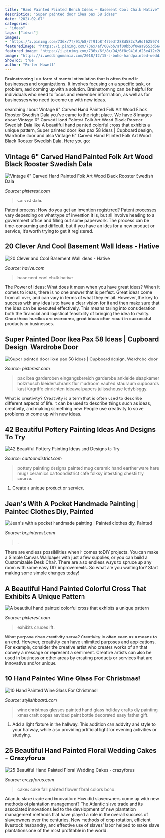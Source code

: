 ```yaml
---
title: "Hand Painted Painted Bench Ideas ~ Basement Cool Chalk Hative"
description: "Super painted door ikea pax 58 ideas"
date: "2023-02-07"
categories:
- "ideas"
tags: ["ideas"]
images:
- "https://i.pinimg.com/736x/7f/91/b8/7f91b8f47bedf288d582c7a9df625974.jpg"
featuredImage: "https://i.pinimg.com/736x/af/00/bb/af00bb0f06aa9553d56c20f8f35f7aa3.jpg"
featured_image: "https://i.pinimg.com/736x/6f/8c/94/6f8c941d1d23e412c202ee81eff273ef.jpg"
image: "https://i.weddingomania.com/2018/12/15-a-boho-handpainted-wedding-cake-in-traditional-fall-colors-topped-with-a-sugar-flower-is-great-for-fall-nuptials.jpg"
ShowToc: true
author: "Porter Howell"
---
```



Brainstroming is a form of mental stimulation that is often found in businesses and organizations. It involves focusing on a specific task, or problem, and coming up with a solution. Brainstroming can be helpful for individuals who need to focus and remember information, as well as for businesses who need to come up with new ideas.

	

		
searching about Vintage 6&quot; Carved Hand Painted Folk Art Wood Black Rooster Swedish Dala you've came to the right place. We have 8 Images about Vintage 6&quot; Carved Hand Painted Folk Art Wood Black Rooster Swedish Dala like A beautiful hand painted colorful cross that exhibits a unique pattern, Super painted door ikea pax 58 ideas | Cupboard design, Wardrobe door and also Vintage 6&quot; Carved Hand Painted Folk Art Wood Black Rooster Swedish Dala. Here you go:
		
    
## Vintage 6&quot; Carved Hand Painted Folk Art Wood Black Rooster Swedish Dala

<img loading=lazy src="https://i.pinimg.com/736x/7f/91/b8/7f91b8f47bedf288d582c7a9df625974.jpg" onerror="this.onerror=null;this.src='https://tse3.mm.bing.net/th?id=OIP.J4k8vgGRd4ZF4nXwUtpCEAHaJ3&amp;pid=15.1';" alt="Vintage 6&quot; Carved Hand Painted Folk Art Wood Black Rooster Swedish Dala">

_Source: pinterest.com_

>carved dala. 

	

Patent process: How do you get an invention registered?
Patent processes vary depending on what type of invention it is, but all involve heading to a government office and filling out some paperwork. The process can be time-consuming and difficult, but if you have an idea for a new product or service, it’s worth trying to get it registered.

    
## 20 Clever And Cool Basement Wall Ideas - Hative

<img loading=lazy src="https://hative.com/wp-content/uploads/2014/05/basement-wall-ideas/17-chalk-wall-basement.jpg" onerror="this.onerror=null;this.src='https://tse3.mm.bing.net/th?id=OIP.XIAcBqTxaZNxCML3d3ajDwHaLH&amp;pid=15.1';" alt="20 Clever and Cool Basement Wall Ideas - Hative">

_Source: hative.com_

>basement cool chalk hative. 

	

The Power of Ideas: What does it mean when you have great ideas?
When it comes to ideas, there is no one answer that is perfect. Great ideas come from all over, and can vary in terms of what they entail. However, the key to success with any idea is to have a clear vision for it and then make sure that the idea can be executed effectively. This means taking into consideration both the financial and logistical feasibility of bringing the idea to reality. Once those hurdles are overcome, great ideas often result in successful products or businesses.

    
## Super Painted Door Ikea Pax 58 Ideas | Cupboard Design, Wardrobe Door

<img loading=lazy src="https://i.pinimg.com/736x/ae/6f/b6/ae6fb6e62ecfd3dbb27de2384eea4c51.jpg" onerror="this.onerror=null;this.src='https://tse4.mm.bing.net/th?id=OIP.CfZSQACH20Ljpp79M9XqDgAAAA&amp;pid=15.1';" alt="Super painted door ikea pax 58 ideas | Cupboard design, Wardrobe door">

_Source: pinterest.com_

>pax ikea garderoben eingangsbereich garderobe ankleide slaapkamer holzrausch kleiderschrank flur mudroom vaulted stauraum cupboards kast türgriffe einrichten ideawallpapers julissahouse ledybloggy. 

	

What is creativity?
Creativity is a term that is often used to describe different aspects of life. It can be used to describe things such as ideas, creativity, and making something new. People use creativity to solve problems or come up with new ideas.

    
## 42 Beautiful Pottery Painting Ideas And Designs To Try

<img loading=lazy src="http://www.cartoondistrict.com/wp-content/uploads/2017/08/Pottery-Painting-Ideas-and-Designs8.jpg" onerror="this.onerror=null;this.src='https://tse1.mm.bing.net/th?id=OIP.xRCelPdE7wLxOaHAqMpUwAHaLJ&amp;pid=15.1';" alt="42 Beautiful Pottery Painting Ideas and Designs to Try">

_Source: cartoondistrict.com_

>pottery painting designs painted mug ceramic hand earthenware hare mugs ceramics cartoondistrict cafe folksy intersting chestii try source. 

	

1. Create a unique product or service.

    
## Jean&#039;s With A Pocket Handmade Painting | Painted Clothes Diy, Painted

<img loading=lazy src="https://i.pinimg.com/736x/6f/8c/94/6f8c941d1d23e412c202ee81eff273ef.jpg" onerror="this.onerror=null;this.src='https://tse2.mm.bing.net/th?id=OIP.xF3fbJ3WGU2RNuiBqilVAQHaO0&amp;pid=15.1';" alt="Jean&#039;s with a pocket handmade painting | Painted clothes diy, Painted">

_Source: br.pinterest.com_

>. 

	

There are endless possibilities when it comes toDIY projects. You can make a Simple Canvas Wallpaper with just a few supplies, or you can build a Customizable Desk Chair. There are also endless ways to spruce up any room with some easy DIY improvements. So what are you waiting for? Start making some simple changes today!

    
## A Beautiful Hand Painted Colorful Cross That Exhibits A Unique Pattern

<img loading=lazy src="https://i.pinimg.com/736x/af/00/bb/af00bb0f06aa9553d56c20f8f35f7aa3.jpg" onerror="this.onerror=null;this.src='https://tse1.mm.bing.net/th?id=OIP.JRT0VI2C0CJENU9FkQxx6gHaLE&amp;pid=15.1';" alt="A beautiful hand painted colorful cross that exhibits a unique pattern">

_Source: pinterest.com_

>exhibits cruces ift. 

	

What purpose does creativity serve?
Creativity is often seen as a means to an end. However, creativity can have unlimited purposes and applications. For example, consider the creative artist who creates works of art that convey a message or represent a sentiment. Creative artists can also be used in business or other areas by creating products or services that are innovative and/or unique.

    
## 10 Hand Painted Wine Glass For Christmas!

<img loading=lazy src="http://www.stylishboard.com/wp-content/uploads/2014/12/4.jpg" onerror="this.onerror=null;this.src='https://tse4.mm.bing.net/th?id=OIP.vjLEv2LRtX7EUs44u_F_sgHaOW&amp;pid=15.1';" alt="10 Hand Painted Wine Glass For Christmas!">

_Source: stylishboard.com_

>wine christmas glasses painted hand glass holiday crafts diy painting xmas craft copas navidad paint bottle decorated easy father gift. 

	

1. Add a light fixture in the hallway. This addition can addvity and style to your hallway, while also providing artificial light for evening activities or studying.

    
## 25 Beautiful Hand Painted Floral Wedding Cakes - Crazyforus

<img loading=lazy src="https://i.weddingomania.com/2018/12/15-a-boho-handpainted-wedding-cake-in-traditional-fall-colors-topped-with-a-sugar-flower-is-great-for-fall-nuptials.jpg" onerror="this.onerror=null;this.src='https://tse2.mm.bing.net/th?id=OIP.osP-l1zKEoU3cM_80-vPlAHaLI&amp;pid=15.1';" alt="25 Beautiful Hand Painted Floral Wedding Cakes - crazyforus">

_Source: crazyforus.com_

>cakes cake fall painted flower floral colors boho. 

	

Atlantic slave trade and innovation: How did slaveowners come up with new methods of plantation management?
The Atlantic slave trade and its associated innovations led to the development of new plantation management methods that have played a role in the overall success of slaveowners over the centuries. New methods of crop rotation, efficient livestock husbandry, and effective use of slaves’ labor helped to make slave plantations one of the most profitable in the world.

